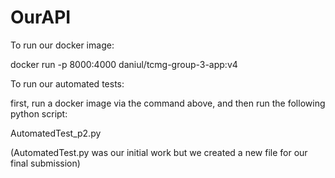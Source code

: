 # OurAPI

To run our docker image:

docker run -p 8000:4000 daniul/tcmg-group-3-app:v4


To run our automated tests:

first, run a docker image via the command above, and then run the following python script:


AutomatedTest_p2.py



(AutomatedTest.py was our initial work but we created a new file for our final submission)
